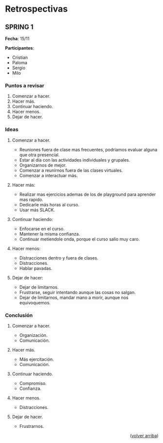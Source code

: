 <div id="top"></div>

# Retrospectivas

## SPRING 1

**Fecha**: 15/11

**Participantes**:
+ Cristian
+ Paloma
+ Sergio
+ Milo


### Puntos a revisar

1. Comenzar a hacer.
2. Hacer más.
3. Continuar haciendo.
4. Hacer menos.
5. Dejar de hacer.


### Ideas

1. Comenzar a hacer.
    * Reuniones fuera de clase mas frecuentes, podríamos evaluar alguna que otra presencial.
    * Estar al día con las actividades individuales y grupales.
    * Organizarnos de mejor.
    * Comenzar a reunirnos fuera de las clases virtuales.
    * Comenzar a interactuar más.

2. Hacer más:
    * Realizar mas ejercicios ademas de los de playground para aprender mas rapido.
    * Dedicarle más horas al curso.
    * Usar más SLACK.

3. Continuar haciendo:
    * Enfocarse en el curso.
    * Mantener la misma confianza.
    * Continuar metiendole onda, porque el curso salio muy caro.

4. Hacer menos:
    * Distracciones dentro y fuera de clases.
    * Distracciones.
    * Hablar pavadas.

5. Dejar de hacer:
    * Dejar de limitarnos.
    * Frustrarse, seguir intentando aunque las cosas no salgan.
    * Dejar de limitarnos, mandar mano a morir, aunque nos equivoquemos.


### Conclusión

1. Comenzar a hacer.
    * Organización.
    * Comunicación.

2. Hacer más.
    * Más ejercitación.
    * Comunicación.

3. Continuar haciendo.
    * Compromiso.
    * Confianza.

4. Hacer menos.
    * Distracciones.

5. Dejar de hacer.
    * Frustrarnos.

<p align="right">(<a href="#top">volver arriba</a>)</p>
